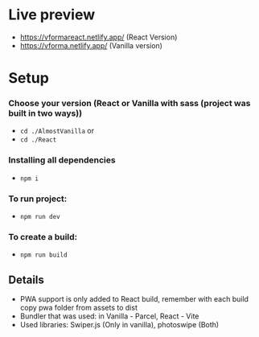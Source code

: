 # Live preview
* https://vformareact.netlify.app/ (React Version)
* https://vforma.netlify.app/ (Vanilla version)
# Setup
### Choose your version (React or Vanilla with sass (project was built in two ways))
* ``` cd ./AlmostVanilla ```
or
* ``` cd ./React ```
### Installing all dependencies
* ``` npm i ```
### To run project:
* ``` npm run dev  ```
### To create a build:
* ``` npm run build ```
## Details
* PWA support is only added to React build, remember with each build copy pwa folder from assets to dist
* Bundler that was used: in Vanilla - Parcel, React - Vite
* Used libraries: Swiper.js (Only in vanilla), photoswipe (Both)